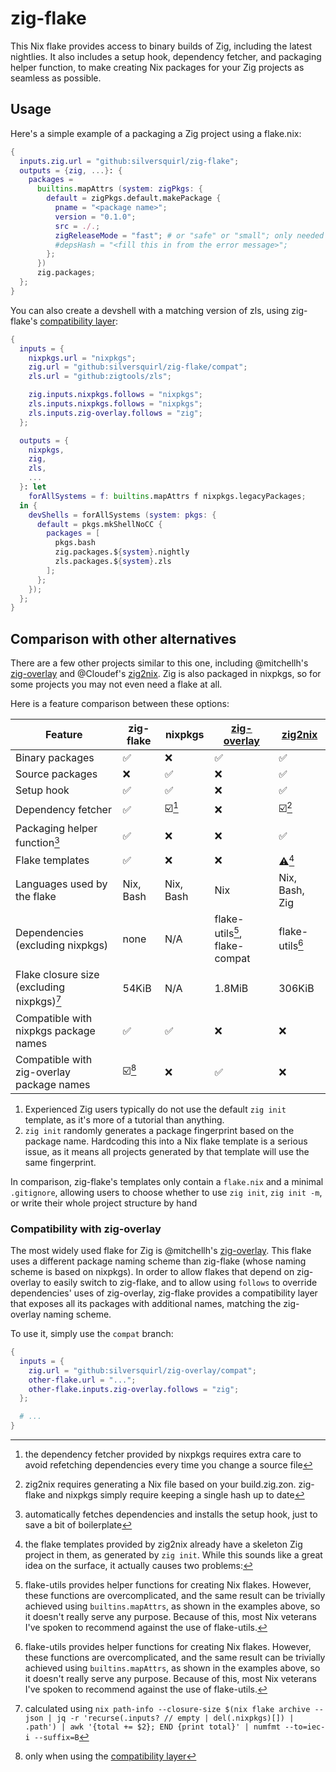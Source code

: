 # zig-flake

This Nix flake provides access to binary builds of Zig, including the latest nightlies.
It also includes a setup hook, dependency fetcher, and packaging helper function, to make creating
Nix packages for your Zig projects as seamless as possible.

## Usage

Here's a simple example of a packaging a Zig project using a flake.nix:

```nix
{
  inputs.zig.url = "github:silversquirl/zig-flake";
  outputs = {zig, ...}: {
    packages =
      builtins.mapAttrs (system: zigPkgs: {
        default = zigPkgs.default.makePackage {
          pname = "<package name>";
          version = "0.1.0";
          src = ./.;
          zigReleaseMode = "fast"; # or "safe" or "small"; only needed if you don't set a preferred release mode in your build.zig
          #depsHash = "<fill this in from the error message>";
        };
      })
      zig.packages;
  };
}
```

You can also create a devshell with a matching version of zls, using zig-flake's [compatibility layer](#compatibility-with-zig-overlay):

```nix
{
  inputs = {
    nixpkgs.url = "nixpkgs";
    zig.url = "github:silversquirl/zig-flake/compat";
    zls.url = "github:zigtools/zls";

    zig.inputs.nixpkgs.follows = "nixpkgs";
    zls.inputs.nixpkgs.follows = "nixpkgs";
    zls.inputs.zig-overlay.follows = "zig";
  };

  outputs = {
    nixpkgs,
    zig,
    zls,
    ...
  }: let
    forAllSystems = f: builtins.mapAttrs f nixpkgs.legacyPackages;
  in {
    devShells = forAllSystems (system: pkgs: {
      default = pkgs.mkShellNoCC {
        packages = [
          pkgs.bash
          zig.packages.${system}.nightly
          zls.packages.${system}.zls
        ];
      };
    });
  };
}
```

## Comparison with other alternatives

There are a few other projects similar to this one, including @mitchellh's [zig-overlay] and @Cloudef's [zig2nix].
Zig is also packaged in nixpkgs, so for some projects you may not even need a flake at all.

Here is a feature comparison between these options:

| Feature                                       | zig-flake                        | nixpkgs                                   | [zig-overlay]                  | [zig2nix]                                 |
| --------------------------------------------- | -------------------------------- | ----------------------------------------- | ------------------------------ | ----------------------------------------- |
| Binary packages                               | :white_check_mark:               | :x:                                       | :white_check_mark:             | :white_check_mark:                        |
| Source packages                               | :x:                              | :white_check_mark:                        | :x:                            | :white_check_mark:                        |
| Setup hook                                    | :white_check_mark:               | :white_check_mark:                        | :x:                            | :white_check_mark:                        |
| Dependency fetcher                            | :white_check_mark:               | :ballot_box_with_check:[^nixpkgs-fetcher] | :x:                            | :ballot_box_with_check:[^zig2nix-fetcher] |
| Packaging helper function[^helper]            | :white_check_mark:               | :x:                                       | :x:                            | :white_check_mark:                        |
| Flake templates                               | :white_check_mark:               | :x:                                       | :x:                            | :warning:[^zig2nix-template]              |
| Languages used by the flake                   | Nix, Bash                        | Nix, Bash                                 | Nix                            | Nix, Bash, Zig                            |
| Dependencies (excluding nixpkgs)              | none                             | N/A                                       | flake-utils[^fu], flake-compat | flake-utils[^fu]                          |
| Flake closure size (excluding nixpkgs)[^size] | 54KiB                            | N/A                                       | 1.8MiB                         | 306KiB                                    |
| Compatible with nixpkgs package names         | :white_check_mark:               | :white_check_mark:                        | :x:                            | :x:                                       |
| Compatible with zig-overlay package names     | :ballot_box_with_check:[^compat] | :x:                                       | :white_check_mark:             | :x:                                       |

[^nixpkgs-fetcher]: the dependency fetcher provided by nixpkgs requires extra care to avoid refetching dependencies every time you change a source file
[^zig2nix-fetcher]: zig2nix requires generating a Nix file based on your build.zig.zon. zig-flake and nixpkgs simply require keeping a single hash up to date
[^helper]: automatically fetches dependencies and installs the setup hook, just to save a bit of boilerplate
[^zig2nix-template]: the flake templates provided by zig2nix already have a skeleton Zig project in them, as generated by `zig init`.
  While this sounds like a great idea on the surface, it actually causes two problems:

  1. Experienced Zig users typically do not use the default `zig init` template, as it's more of a tutorial than anything.
  2. `zig init` randomly generates a package fingerprint based on the package name.
     Hardcoding this into a Nix flake template is a serious issue, as it means all projects generated by that template will use the same fingerprint.

  In comparison, zig-flake's templates only contain a `flake.nix` and a minimal `.gitignore`, allowing users to choose whether to use
  `zig init`, `zig init -m`, or write their whole project structure by hand

[^fu]: flake-utils provides helper functions for creating Nix flakes.
  However, these functions are overcomplicated, and the same result can be trivially achieved using `builtins.mapAttrs`, as shown in the examples above, so it doesn't really serve any purpose.
  Because of this, most Nix veterans I've spoken to recommend against the use of flake-utils.
[^size]: calculated using `nix path-info --closure-size $(nix flake archive --json | jq -r 'recurse(.inputs? // empty | del(.nixpkgs)[]) | .path') | awk '{total += $2}; END {print total}' | numfmt --to=iec-i --suffix=B`
[^compat]: only when using the [compatibility layer](#compatibility-with-zig-overlay)

### Compatibility with zig-overlay

The most widely used flake for Zig is @mitchellh's [zig-overlay]. This flake uses a different package naming scheme than zig-flake (whose naming scheme is based on nixpkgs).
In order to allow flakes that depend on zig-overlay to easily switch to zig-flake, and to allow using `follows` to override dependencies' uses of zig-overlay,
zig-flake provides a compatibility layer that exposes all its packages with additional names, matching the zig-overlay naming scheme.

To use it, simply use the `compat` branch:

```nix
{
  inputs = {
    zig.url = "github:silversquirl/zig-overlay/compat";
    other-flake.url = "...";
    other-flake.inputs.zig-overlay.follows = "zig";
  };

  # ...
}
```

[zig-overlay]: https://github.com/mitchellh/zig-overlay
[zig2nix]: https://github.com/Cloudef/zig2nix/
